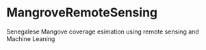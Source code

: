 # MangroveRemoteSensing
Senegalese Mangove coverage esimation using remote sensing and Machine Leaning
